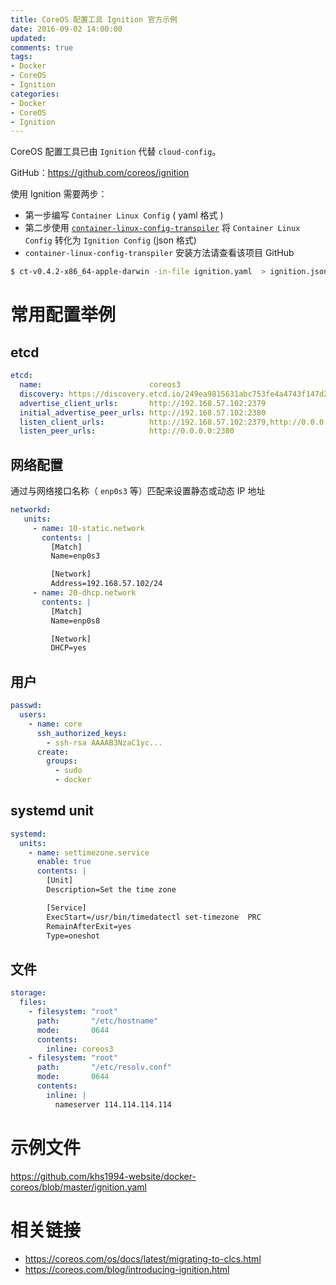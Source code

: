 ```yaml
---
title: CoreOS 配置工具 Ignition 官方示例
date: 2016-09-02 14:00:00
updated:
comments: true
tags:
- Docker
- CoreOS
- Ignition
categories:
- Docker
- CoreOS
- Ignition
---
```


CoreOS 配置工具已由 `Ignition` 代替 `cloud-config`。

GitHub：https://github.com/coreos/ignition

<!--more-->

使用 Ignition 需要两步：

* 第一步编写 `Container Linux Config` ( yaml 格式 )
* 第二步使用 [`container-linux-config-transpiler`](https://github.com/khs1994/container-linux-config-transpiler) 将 `Container Linux Config` 转化为 `Ignition Config` (json 格式)
* `container-linux-config-transpiler` 安装方法请查看该项目 GitHub

```bash
$ ct-v0.4.2-x86_64-apple-darwin -in-file ignition.yaml  > ignition.json
```

# 常用配置举例

## etcd

```yaml
etcd:
  name:                        coreos3
  discovery: https://discovery.etcd.io/249ea9815631abc753fe4a4743f147d2
  advertise_client_urls:       http://192.168.57.102:2379
  initial_advertise_peer_urls: http://192.168.57.102:2380
  listen_client_urls:          http://192.168.57.102:2379,http://0.0.0.0:4001
  listen_peer_urls:            http://0.0.0.0:2380
```

## 网络配置

通过与网络接口名称（ `enp0s3` 等）匹配来设置静态或动态 IP 地址

```yaml
networkd:
   units:
     - name: 10-static.network
       contents: |
         [Match]
         Name=enp0s3

         [Network]
         Address=192.168.57.102/24
     - name: 20-dhcp.network
       contents: |
         [Match]
         Name=enp0s8

         [Network]
         DHCP=yes
```

## 用户

```yaml
passwd:
  users:
    - name: core
      ssh_authorized_keys:
        - ssh-rsa AAAAB3NzaC1yc...
      create:
        groups:
          - sudo
          - docker
```

## systemd unit

```yaml
systemd:
  units:
    - name: settimezone.service
      enable: true
      contents: |
        [Unit]
        Description=Set the time zone

        [Service]
        ExecStart=/usr/bin/timedatectl set-timezone  PRC
        RemainAfterExit=yes
        Type=oneshot
```

## 文件

```yaml
storage:
  files:
    - filesystem: "root"
      path:       "/etc/hostname"
      mode:       0644
      contents:
        inline: coreos3
    - filesystem: "root"
      path:       "/etc/resolv.conf"
      mode:       0644
      contents:
        inline: |
          nameserver 114.114.114.114
```

# 示例文件

https://github.com/khs1994-website/docker-coreos/blob/master/ignition.yaml

# 相关链接

* https://coreos.com/os/docs/latest/migrating-to-clcs.html
* https://coreos.com/blog/introducing-ignition.html
